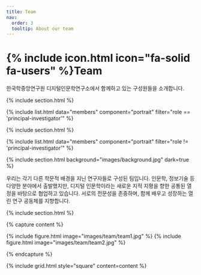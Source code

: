 ```yaml
---
title: Team
nav:
  order: 3
  tooltip: About our team
---
```


# {% include icon.html icon="fa-solid fa-users" %}Team

한국학중앙연구원 디지털인문학연구소에서 함께하고 있는 구성원들을 소개합니다.

{% include section.html %}

{% include list.html data="members" component="portrait" filter="role == 'principal-investigator'" %}

{% include section.html %}

{% include list.html data="members" component="portrait" filter="role != 'principal-investigator'" %}

{% include section.html background="images/background.jpg" dark=true %}

우리는 각기 다른 학문적 배경을 지닌 연구자들로 구성된 팀입니다. 인문학, 정보기술 등 다양한 분야에서 출발했지만, 디지털 인문학이라는 새로운 지적 지평을 향한 공통된 열정을 바탕으로 협업하고 있습니다. 서로의 전문성을 존중하며, 함께 배우고 성장하는 열린 연구 공동체를 지향합니다.

{% include section.html %}

{% capture content %}

{% include figure.html image="images/team/team1.jpg" %}
{% include figure.html image="images/team/team2.jpg" %}

{% endcapture %}

{% include grid.html style="square" content=content %}

